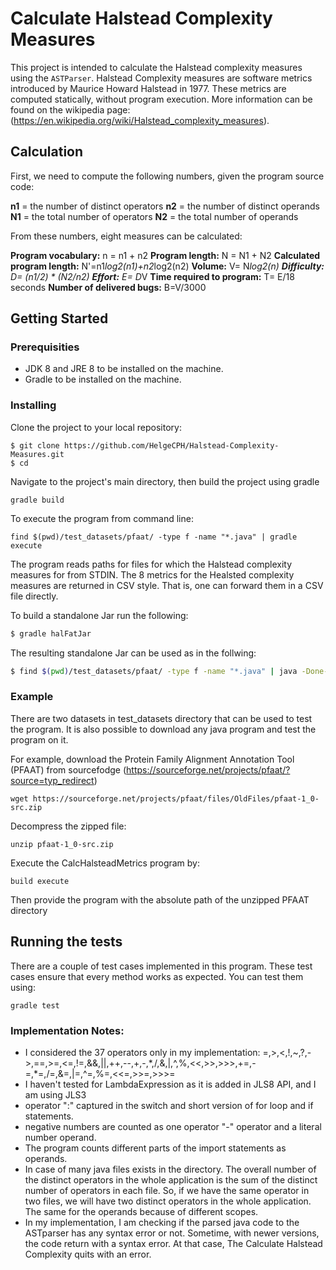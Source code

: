 # Calculate Halstead Complexity Measures

This project is intended to calculate the Halstead complexity measures using the `ASTParser`. Halstead Complexity measures are software metrics introduced by Maurice Howard Halstead in 1977. These metrics are computed statically, without program execution. More information can be found on the wikipedia page: (https://en.wikipedia.org/wiki/Halstead_complexity_measures).


## Calculation
First, we need to compute the following numbers, given the program source code:

**n1** = the number of distinct operators
**n2** = the number of distinct operands
**N1** = the total number of operators
**N2** = the total number of operands

From these numbers, eight measures can be calculated:

**Program vocabulary:** n = n1 + n2
**Program length:** N = N1 + N2
**Calculated program length:** N'=n1*log2(n1)+n2*log2(n2)
**Volume:** V= N*log2(n)
**Difficulty:** D=  (n1/2)  * (N2/n2)
**Effort:** E= D*V
**Time required to program:** T= E/18 seconds
**Number of delivered bugs:** B=V/3000



## Getting Started

### Prerequisities
* JDK 8 and JRE 8 to be installed on the machine.
* Gradle to be installed on the machine.


### Installing

Clone the project to your local repository:
```
$ git clone https://github.com/HelgeCPH/Halstead-Complexity-Measures.git
$ cd
```


Navigate to the project's main directory, then build the project using gradle
```
gradle build
```


To execute the program from command line:
```
find $(pwd)/test_datasets/pfaat/ -type f -name "*.java" | gradle execute
```

The program reads paths for files for which the Halstead complexity measures for from STDIN. The 8 metrics for the Healsted complexity measures are returned in CSV style. That is, one can forward them in a CSV file directly.


To build a standalone Jar run the following:


```bash
$ gradle halFatJar
```

The resulting standalone Jar can be used as in the follwing:

```bash
$ find $(pwd)/test_datasets/pfaat/ -type f -name "*.java" | java -Done-jar.silent=true -jar build/libs/Halstead-Complexity-Measures-standalone.jar
```




### Example
There are two datasets in test_datasets directory that can be used to test the program. It is also possible to download any java program and test the program on it.

For example, download the Protein Family Alignment Annotation Tool (PFAAT) from sourcefodge (https://sourceforge.net/projects/pfaat/?source=typ_redirect)
```
wget https://sourceforge.net/projects/pfaat/files/OldFiles/pfaat-1_0-src.zip
```

Decompress the zipped file:
```
unzip pfaat-1_0-src.zip
```

Execute the CalcHalsteadMetrics program by:
```
build execute
```

Then provide the program with the absolute path of the unzipped PFAAT directory




## Running the tests

There are a couple of test cases implemented in this program. These test cases ensure that every method works as expected. You can test them using:
```
gradle test
```




### Implementation Notes:
* I considered the 37 operators only in my implementation: =,>,<,!,~,?,->,==,>=,<=,!=,&&,||,++,--,+,-,\*,/,&,|,^,%,<<,>>,>>>,+=,-=,*=,/=,&=,|=,^=,%=,<<=,>>=,>>>=
* I haven't tested for LambdaExpression as it is added in JLS8 API, and I am using JLS3
* operator ":" captured in the switch and short version of for loop and if statements.
* negative numbers are counted as one operator "-" operator and a literal number operand.
* The program counts different parts of the import statements as operands.
* In case of many java files exists in the directory. The overall number of the distinct operators in the whole application is the sum of the distinct number of operators in each file. So, if we have the same operator in two files, we will have two distinct operators in the whole application. The same for the operands because of different scopes.
* In my implementation, I am checking if the parsed java code to the ASTparser has any syntax error or not. Sometime, with newer versions, the code return with a syntax error. At that case, The Calculate Halstead Complexity quits with an error.
